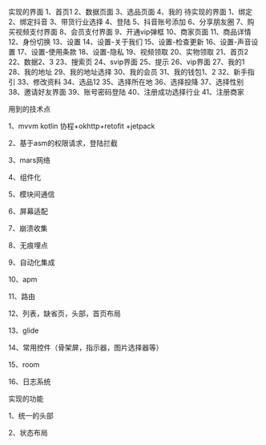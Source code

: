 实现的界面
1、首页1
2、数据页面
3、选品页面
4、我的
待实现的界面
1、绑定
2、绑定抖音
3、带货行业选择
4、登陆
5、抖音账号添加
6、分享朋友圈
7、购买视频支付界面
8、会员支付界面
9、开通vip弹框
10、商家页面
11、商品详情
12、身份切换
13、设置
14、设置-关于我们
15、设置-检查更新
16、设置-声音设置
17、设置-使用条款
18、设置-隐私
19、视频领取
20、实物领取
21、首页2
22、数据2、3
23、搜索页
24、svip界面
25、提示
26、vip界面
27、我的1
28、我的地址
29、我的地址选择
30、我的会员
31、我的钱包1、2
32、新手指引
33、修改资料
34、选品12
35、选择所在地
36、选择投降
37、选择性别
38、邀请好友界面
39、账号密码登陆
40、注册成功选择行业
41、注册商家

用到的技术点

1、mvvm kotlin 协程+okhttp+retofit +jetpack

2、基于asm的权限请求，登陆拦截

3、mars网络

4、组件化

5、模块间通信

6、屏幕适配

7、崩溃收集

8、无痕埋点

9、自动化集成

10、apm

11、路由

12、列表，缺省页，头部，首页布局

13、glide

14、常用控件（骨架屏，指示器，图片选择器等）

15、room

16、日志系统

实现的功能

1、统一的头部

2、状态布局


